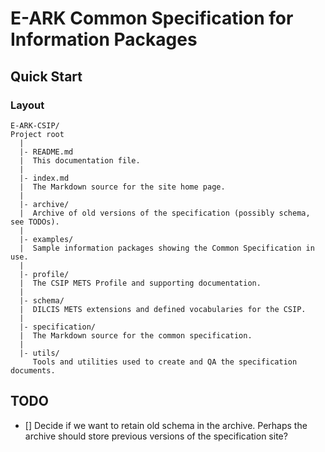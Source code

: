 E-ARK Common Specification for Information Packages
===================================================

Quick Start
-----------

### Layout
```
E-ARK-CSIP/
Project root
  |
  |- README.md
  |  This documentation file.
  |
  |- index.md
  |  The Markdown source for the site home page.
  |
  |- archive/
  |  Archive of old versions of the specification (possibly schema, see TODOs).
  |
  |- examples/
  |  Sample information packages showing the Common Specification in use.
  |
  |- profile/
  |  The CSIP METS Profile and supporting documentation.
  |
  |- schema/
  |  DILCIS METS extensions and defined vocabularies for the CSIP.
  |
  |- specification/
  |  The Markdown source for the common specification.
  |
  |- utils/
     Tools and utilities used to create and QA the specification documents.
```

TODO
----
- [] Decide if we want to retain old schema in the archive. Perhaps the archive should store previous versions of the specification site?
